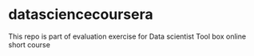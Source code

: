 # datasciencecoursera
This repo is part of evaluation exercise for Data scientist Tool box online short course 
